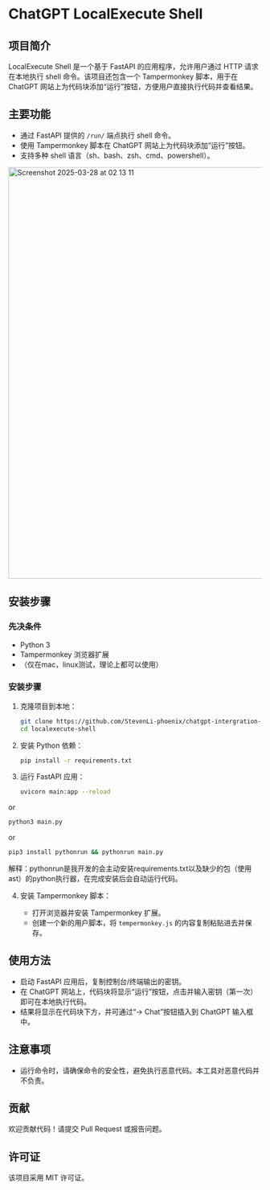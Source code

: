 # ChatGPT LocalExecute Shell

## 项目简介

LocalExecute Shell 是一个基于 FastAPI 的应用程序，允许用户通过 HTTP 请求在本地执行 shell 命令。该项目还包含一个 Tampermonkey 脚本，用于在 ChatGPT 网站上为代码块添加“运行”按钮，方便用户直接执行代码并查看结果。

## 主要功能

- 通过 FastAPI 提供的 `/run/` 端点执行 shell 命令。
- 使用 Tampermonkey 脚本在 ChatGPT 网站上为代码块添加“运行”按钮。
- 支持多种 shell 语言（sh、bash、zsh、cmd、powershell）。
  
<img width="819" alt="Screenshot 2025-03-28 at 02 13 11" src="https://github.com/user-attachments/assets/ef61a9d3-ace7-46f4-a081-8eee06217477" />

  
## 安装步骤

### 先决条件

- Python 3
- Tampermonkey 浏览器扩展
- （仅在mac，linux测试，理论上都可以使用）

### 安装步骤

1. 克隆项目到本地：

   ```bash
   git clone https://github.com/StevenLi-phoenix/chatgpt-intergration-executable_shell
   cd localexecute-shell
   ```

2. 安装 Python 依赖：

   ```bash
   pip install -r requirements.txt
   ```

3. 运行 FastAPI 应用：

   ```bash
   uvicorn main:app --reload
   ```

  or

  ```bash
  python3 main.py
  ```

  or

  ```bash
  pip3 install pythonrun && pythonrun main.py
  ```
  解释：pythonrun是我开发的会主动安装requirements.txt以及缺少的包（使用ast）的python执行器，在完成安装后会自动运行代码。
  
4. 安装 Tampermonkey 脚本：

   - 打开浏览器并安装 Tampermonkey 扩展。
   - 创建一个新的用户脚本，将 `tempermonkey.js` 的内容复制粘贴进去并保存。

## 使用方法

- 启动 FastAPI 应用后，复制控制台/终端输出的密钥。
- 在 ChatGPT 网站上，代码块将显示“运行”按钮，点击并输入密钥（第一次）即可在本地执行代码。
- 结果将显示在代码块下方，并可通过“→ Chat”按钮插入到 ChatGPT 输入框中。

## 注意事项

- 运行命令时，请确保命令的安全性，避免执行恶意代码。本工具对恶意代码并不负责。

## 贡献

欢迎贡献代码！请提交 Pull Request 或报告问题。

## 许可证

该项目采用 MIT 许可证。
